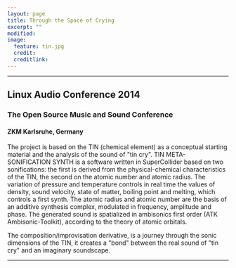 ```yaml
---
layout: page
title: Through the Space of Crying
excerpt: ""
modified: 
image:
  feature: tin.jpg
  credit: 
  creditlink: 
---
```


---

## Linux Audio Conference 2014 

### The Open Source Music and Sound Conference

#### ZKM Karlsruhe, Germany

The project is based on the TIN (chemical element) as a conceptual starting material and the analysis of the sound of "tin cry". TIN META-SONIFICATION SYNTH is a software written in SuperCollider based on two sonifications: the first is derived from the physical-chemical characteristics of the TIN, the second on the atomic number and atomic radius. The variation of pressure and temperature controls in real time the values of density, sound velocity, state of matter, boiling point and melting, which controls a first synth.
The atomic radius and atomic number are the basis of an additive synthesis complex, modulated in frequency, amplitude and phase.
The generated sound is spatialized in ambisonics first order (ATK Ambisonic-Toolkit), according to the theory of atomic orbitals.

The composition/improvisation derivative, is a journey through the sonic dimensions of the TIN, it
creates a "bond" between the real sound of "tin cry" and an imaginary soundscape.

---



